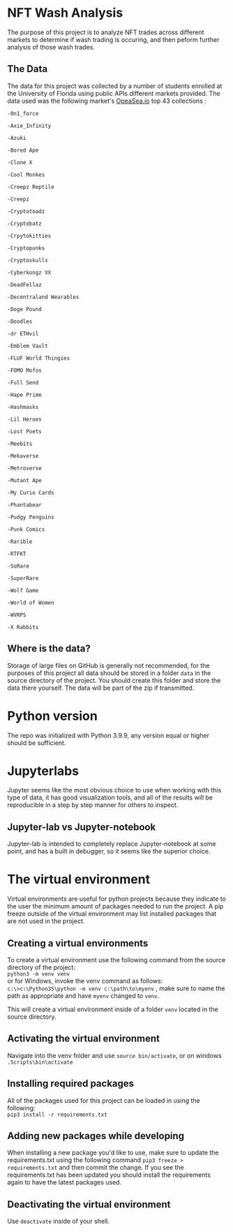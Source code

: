 # NFT Wash Analysis
 The purpose of this project is to analyze NFT trades across different markets to determine if wash trading is occuring, and then peform further analysis of those wash trades.
 ## The Data
 The data for this project was collected by a number of students enrolled at the University of Florida using public APIs different markets provided.
 The data used was the following market's [OpeaSea.io](https://www.OpenSea.io) top 43 collections :
    
    -0n1_force

    -Axie_Infinity

    -Azuki

    -Bored Ape 

    -Clone X

    -Cool Monkes

    -Creepz Reptile

    -Creepz

    -Cryptotoadz

    -Cryptobatz

    -Crpytokitties

    -Cryptopunks

    -Cryptoskulls

    -Cyberkongz VX

    -DeadFellaz

    -Decentraland Wearables

    -Doge Pound

    -Doodles

    -dr ETHvil

    -Emblem Vault

    -FLUF World Thingies

    -FOMO Mofos

    -Full Send

    -Hape Prime

    -Hashmasks

    -Lil Heroes

    -Lost Poets

    -Meebits

    -Mekaverse

    -Metroverse

    -Mutant Ape

    -My Curio Cards

    -Phantabear

    -Pudgy Penguins

    -Punk Comics

    -Rarible

    -RTFKT

    -SoRare

    -SuperRare

    -Wolf Game

    -World of Women

    -WVRPS

    -X Rabbits

## Where is the data?
Storage of large files on GitHub is generally not recommended, for the purposes of this project all data should be stored in a folder `data` in the source directory of the project. You should create this folder and store the data there yourself. The data will be part of the zip if transmitted.
# Python version
The repo was initialized with Python 3.9.9, any version equal or higher should be sufficient.
# Jupyterlabs
Jupyter seems like the most obvious choice to use when working with this type of data, it has good visualization tools, and all of the results will be reproducible in a step by step manner for others to inspect.
## Jupyter-lab vs Jupyter-notebook
Jupyter-lab is intended to completely replace Jupyter-notebook at some point, and has a built in debugger, so it seems like the superior choice.
# The virtual environment
Virtual environments are useful for python projects because they indicate to the user the minimum amount of packages needed to run the project. A pip freeze outside of the virtual environment may list installed packages that are not used in the project.
## Creating a virtual environments
To create a virtual environment use the following command from the source directory of the project:  
`python3 -m venv venv`  
or for Windows, invoke the venv command as follows:  
`c:\>c:\Python35\python -m venv c:\path\to\myenv` , make sure to name the path as appropriate and have `myenv` changed to `venv`.

This will create a virtual environment inside of a folder `venv` located in the source directory.
## Activating the virtual environment
Navigate into the venv folder and use `source bin/activate`, or on windows `.Scripts\bin\activate`
## Installing required packages
All of the packages used for this project can be loaded in using the following:  
`pip3 install -r requirements.txt`
## Adding new packages while developing
When installing a new package you'd like to use, make sure to update the requirements.txt using the following command `pip3 freeze > requirements.txt` and then commit the change. If you see the requirements.txt has been updated you should install the requirements again to have the latest packages used.
## Deactivating the virtual environment
Use `deactivate` inside of your shell.